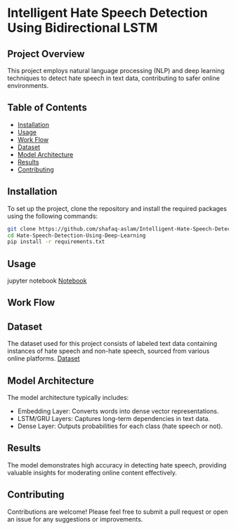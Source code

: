 # Intelligent Hate Speech Detection Using Bidirectional LSTM

## Project Overview
This project employs natural language processing (NLP) and deep learning techniques to detect hate speech in text data, contributing to safer online environments.

## Table of Contents
- [Installation](#installation)
- [Usage](#usage)
- [Work Flow](#workflow)
- [Dataset](#dataset)
- [Model Architecture](#model-architecture)
- [Results](#results)
- [Contributing](#contributing)

## Installation
To set up the project, clone the repository and install the required packages using the following commands:

```bash
git clone https://github.com/shafaq-aslam/Intelligent-Hate-Speech-Detection-Using-Bidirectional-LSTM.git
cd Hate-Speech-Detection-Using-Deep-Learning
pip install -r requirements.txt
```
## Usage
jupyter notebook <a href = "notebook.ipynb"> Notebook <a/>

## Work Flow


## Dataset
The dataset used for this project consists of labeled text data containing instances of hate speech and non-hate speech, sourced from various online platforms. <a href = "Dataset.csv">Dataset<a/>

## Model Architecture
The model architecture typically includes:
<ul>
  <li>Embedding Layer: Converts words into dense vector representations.</li>
  <li>LSTM/GRU Layers: Captures long-term dependencies in text data.</li>
  <li>Dense Layer: Outputs probabilities for each class (hate speech or not).</li>
</ul>

## Results
The model demonstrates high accuracy in detecting hate speech, providing valuable insights for moderating online content effectively.

## Contributing
Contributions are welcome! Please feel free to submit a pull request or open an issue for any suggestions or improvements.

